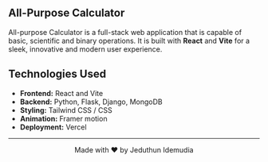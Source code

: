 ## All-Purpose Calculator
All-purpose Calculator is a full-stack web application that is capable of basic, scientific and binary operations. It is built with **React** and **Vite** for a sleek, innovative and modern user experience. 

## Technologies Used 
- **Frontend:** React and Vite 
- **Backend:** Python, Flask, Django, MongoDB 
- **Styling:** Tailwind CSS / CSS
- **Animation:** Framer motion
- **Deployment:** Vercel

---
<div align="center"> Made with ❤️ by Jeduthun Idemudia </div>
